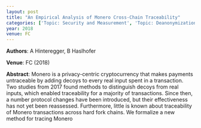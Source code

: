 ```yaml
---
layout: post
title: "An Empirical Analysis of Monero Cross-Chain Traceability"
categories: ['Topic: Security and Measurement', 'Topic: Deanonymization / Privacy', '2018', 'Venue: FC']
year: 2018
venue: FC
---
```

**Authors**: A Hinteregger, B Haslhofer

**Venue**: FC (2018)

**Abstract**: Monero is a privacy-centric cryptocurrency that makes payments untraceable by adding decoys to every real input spent in a transaction. Two studies from 2017 found methods to distinguish decoys from real inputs, which enabled traceability for a majority of transactions. Since then, a number protocol changes have been introduced, but their effectiveness has not yet been reassessed. Furthermore, little is known about traceability of Monero transactions across hard fork chains. We formalize a new method for tracing Monero
